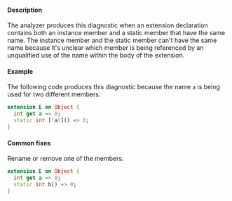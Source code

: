 #### Description

The analyzer produces this diagnostic when an extension declaration
contains both an instance member and a static member that have the same
name. The instance member and the static member can't have the same name
because it's unclear which member is being referenced by an unqualified use
of the name within the body of the extension.

#### Example

The following code produces this diagnostic because the name `a` is being
used for two different members:

```dart
extension E on Object {
  int get a => 0;
  static int [!a!]() => 0;
}
```

#### Common fixes

Rename or remove one of the members:

```dart
extension E on Object {
  int get a => 0;
  static int b() => 0;
}
```